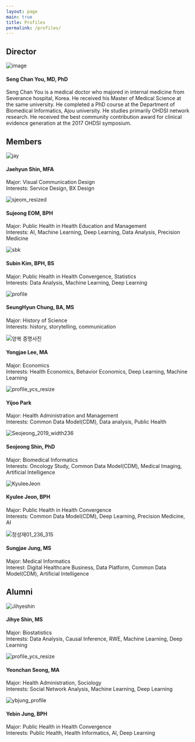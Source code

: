 ```yaml
---
layout: page
main: true
title: Profiles
permalink: /profiles/
---
```


## Director
![image](/assets/images/dr-you-bio-photo.jpg)
#### Seng Chan You, MD, PhD
Seng Chan You is a medical doctor who majored in internal medicine from Severance hospital, Korea. He received his Master of Medical Science at the same university. He completed a PhD course at the Department of Biomedical Informatics, Ajou university. He studies primarily OHDSI network research. He received the best community contribution award for clinical evidence generation at the 2017 OHDSI symposium.

## Members

![jay](https://user-images.githubusercontent.com/92774958/137850326-820d4eae-8148-4a67-9a4b-559b7e5c68b2.png)
#### Jaehyun Shin, MFA  
Major: Visual Communication Design  
Interests: Service Design, BX Design  

![sjeom_resized](https://user-images.githubusercontent.com/81948366/138006383-c4dd79e2-3749-40ea-86b4-97b026f33f20.jpg)
#### Sujeong EOM, BPH  
Major: Public Health in Health Education and Management  
Interests: AI, Machine Learning, Deep Learning, Data Analysis, Precision Medicine  

![sbk](https://user-images.githubusercontent.com/83568786/143965209-eb9183aa-3719-4f1c-ae45-a47c23df699f.jpg)
#### Subin Kim, BPH, BS  
Major: Public Health in Health Convergence, Statistics  
Interests: Data Analysis, Machine Learning, Deep Learning  

![profile](https://user-images.githubusercontent.com/96851024/157778784-d2aa9e37-211d-413f-8a7c-fd6c5438ef47.jpg)
#### SeungHyun Chung, BA, MS 
Major: History of Science   
Interests: history, storytelling, communication

![양복 증명사진](https://user-images.githubusercontent.com/97265478/154625299-ee002c8d-e6ec-4850-b61e-bade694f2ffb.jpg)
#### Yongjae Lee, MA
Major: Economics  
Interests: Health Economics, Behavior Economics, Deep Learning, Machine Learning

![profile_ycs_resize](https://user-images.githubusercontent.com/101778510/161868950-cb1d807e-31ed-42a5-8b93-8447b30a74cb.jpg)
#### Yijoo Park
Major: Health Administration and Management   
Interests: Common Data Model(CDM), Data analysis, Public Health

![Seojeong_2019_width236](https://user-images.githubusercontent.com/34934336/170898677-5b8c50de-78fd-493b-842a-f1c16b6ff8bd.jpg)
#### Seojeong Shin, PhD
Major: Biomedical Informatics  
Interests: Oncology Study, Common Data Model(CDM), Medical Imaging, Artificial Intelligence  

![KyuleeJeon](https://user-images.githubusercontent.com/97151697/170902446-44ff18c4-e539-4b31-9595-bb7526d5cee6.jpg)
#### Kyulee Jeon, BPH
Major: Public Health in Health Convergence  
Interests: Common Data Model(CDM), Deep Learning, Precision Medicine, AI

![정성재01_236_315](https://user-images.githubusercontent.com/3184725/191676251-7935a4f4-ebff-4e60-9640-ead59c43d98d.jpg)
#### Sungjae Jung, MS
Major: Medical Informatics  
Interest: Digital Healthcare Business, Data Platform, Common Data Model(CDM), Artificial Intelligence  


## Alumni
![Jihyeshin](https://user-images.githubusercontent.com/101371789/170900696-045bc78d-1296-451c-9e61-eb628e778aee.jpg)
#### Jihye Shin, MS
Major: Biostatistics  
Interests: Data Analysis, Causal Inference, RWE, Machine Learning, Deep Learning

![profile_ycs_resize](https://user-images.githubusercontent.com/48194852/137818794-c8407898-56a8-4d67-b9f6-f35e9904581a.jpg)
#### Yeonchan Seong, MA
Major: Health Administration, Sociology   
Interests: Social Network Analysis, Machine Learning, Deep Learning

![ybjung_profile](https://user-images.githubusercontent.com/89363626/138007233-097a74bc-e395-4882-a76f-c15050d59425.jpg)
#### Yebin Jung, BPH
Major: Public Health in Health Convergence   
Interests: Public Health, Health Informatics, AI, Deep Learning

